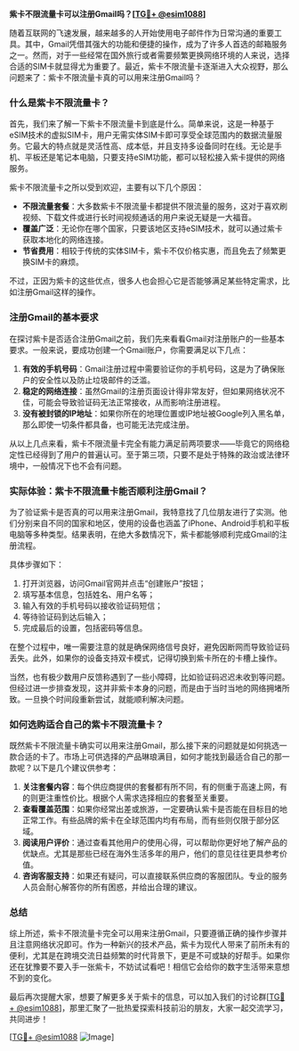 **紫卡不限流量卡可以注册Gmail吗？[[TG💪+ @esim1088](https://t.me/s/esim1088)]**

随着互联网的飞速发展，越来越多的人开始使用电子邮件作为日常沟通的重要工具。其中，Gmail凭借其强大的功能和便捷的操作，成为了许多人首选的邮箱服务之一。然而，对于一些经常在国外旅行或者需要频繁更换网络环境的人来说，选择合适的SIM卡就显得尤为重要了。最近，紫卡不限流量卡逐渐进入大众视野，那么问题来了：紫卡不限流量卡真的可以用来注册Gmail吗？

### 什么是紫卡不限流量卡？

首先，我们来了解一下紫卡不限流量卡到底是什么。简单来说，这是一种基于eSIM技术的虚拟SIM卡，用户无需实体SIM卡即可享受全球范围内的数据流量服务。它最大的特点就是灵活性高、成本低，并且支持多设备同时在线。无论是手机、平板还是笔记本电脑，只要支持eSIM功能，都可以轻松接入紫卡提供的网络服务。

紫卡不限流量卡之所以受到欢迎，主要有以下几个原因：
- **不限流量套餐**：大多数紫卡不限流量卡都提供不限流量的服务，这对于喜欢刷视频、下载文件或进行长时间视频通话的用户来说无疑是一大福音。
- **覆盖广泛**：无论你在哪个国家，只要该地区支持eSIM技术，就可以通过紫卡获取本地化的网络连接。
- **节省费用**：相较于传统的实体SIM卡，紫卡不仅价格实惠，而且免去了频繁更换SIM卡的麻烦。

不过，正因为紫卡的这些优点，很多人也会担心它是否能够满足某些特定需求，比如注册Gmail这样的操作。

### 注册Gmail的基本要求

在探讨紫卡是否适合注册Gmail之前，我们先来看看Gmail对注册账户的一些基本要求。一般来说，要成功创建一个Gmail账户，你需要满足以下几点：

1. **有效的手机号码**：Gmail注册过程中需要验证你的手机号码，这是为了确保账户的安全性以及防止垃圾邮件的泛滥。
2. **稳定的网络连接**：虽然Gmail的注册页面设计得非常友好，但如果网络状况不佳，可能会导致验证码无法正常接收，从而影响注册进程。
3. **没有被封锁的IP地址**：如果你所在的地理位置或IP地址被Google列入黑名单，那么即使一切条件都具备，也可能无法完成注册。

从以上几点来看，紫卡不限流量卡完全有能力满足前两项要求——毕竟它的网络稳定性已经得到了用户的普遍认可。至于第三项，只要不是处于特殊的政治或法律环境中，一般情况下也不会有问题。

### 实际体验：紫卡不限流量卡能否顺利注册Gmail？

为了验证紫卡是否真的可以用来注册Gmail，我特意找了几位朋友进行了实测。他们分别来自不同的国家和地区，使用的设备也涵盖了iPhone、Android手机和平板电脑等多种类型。结果表明，在绝大多数情况下，紫卡都能够顺利完成Gmail的注册流程。

具体步骤如下：
1. 打开浏览器，访问Gmail官网并点击“创建账户”按钮；
2. 填写基本信息，包括姓名、用户名等；
3. 输入有效的手机号码以接收验证码短信；
4. 等待验证码到达后输入；
5. 完成最后的设置，包括密码等信息。

在整个过程中，唯一需要注意的就是确保网络信号良好，避免因断网而导致验证码丢失。此外，如果你的设备支持双卡模式，记得切换到紫卡所在的卡槽上操作。

当然，也有极少数用户反馈称遇到了一些小障碍，比如验证码迟迟未收到等问题。但经过进一步排查发现，这并非紫卡本身的问题，而是由于当时当地的网络拥堵所致。一旦换个时间段重新尝试，就能顺利解决问题。

### 如何选购适合自己的紫卡不限流量卡？

既然紫卡不限流量卡确实可以用来注册Gmail，那么接下来的问题就是如何挑选一款合适的卡了。市场上可供选择的产品琳琅满目，如何才能找到最适合自己的那一款呢？以下是几个建议供参考：

1. **关注套餐内容**：每个供应商提供的套餐都有所不同，有的侧重于高速上网，有的则更注重性价比。根据个人需求选择相应的套餐至关重要。
2. **查看覆盖范围**：如果你经常出差或旅游，一定要确认紫卡是否能在目标目的地正常工作。有些品牌的紫卡在全球范围内均有布局，而有些则仅限于部分区域。
3. **阅读用户评价**：通过查看其他用户的使用心得，可以帮助你更好地了解产品的优缺点。尤其是那些已经在海外生活多年的用户，他们的意见往往更具参考价值。
4. **咨询客服支持**：如果还有疑问，可以直接联系供应商的客服团队。专业的服务人员会耐心解答你的所有困惑，并给出合理的建议。

### 总结

综上所述，紫卡不限流量卡完全可以用来注册Gmail，只要遵循正确的操作步骤并且注意网络状况即可。作为一种新兴的技术产品，紫卡为现代人带来了前所未有的便利，尤其是在跨境交流日益频繁的时代背景下，更是不可或缺的好帮手。如果你还在犹豫要不要入手一张紫卡，不妨试试看吧！相信它会给你的数字生活带来意想不到的变化。

最后再次提醒大家，想要了解更多关于紫卡的信息，可以加入我们的讨论群[[TG💪+ @esim1088](https://t.me/s/esim1088)]，那里汇聚了一批热爱探索科技前沿的朋友，大家一起交流学习，共同进步！

[[TG💪+ @esim1088](https://t.me/s/esim1088) ![Image](https://i.postimg.cc/4NQfJmqS/Snipaste-2025-05-13-00-14-12.png)]